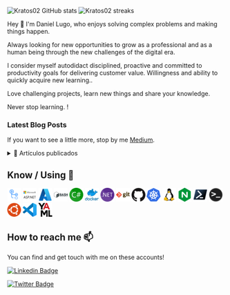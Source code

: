 ![Kratos02 GitHub stats](https://github-readme-stats.vercel.app/api?username=kratos02&show_icons=true&theme=white)
![Kratos02 streaks](https://github-readme-streak-stats.herokuapp.com/?user=kratos02&)

Hey 👋 I'm Daniel Lugo, who enjoys solving complex problems and making things happen.

Always looking for new opportunities to grow as a professional and as a human being through the new challenges of the digital era.

I consider myself autodidact disciplined, proactive and committed to productivity goals for delivering customer value. Willingness and ability to quickly acquire new learning..

Love challenging projects, learn new things and share your knowledge.

Never stop learning. !

 ### Latest Blog Posts
<!-- BLOG-POST-LIST:START -->
<!-- BLOG-POST-LIST:END -->

If you want to see a little more, stop by me [Medium](https://lugosky.medium.com/).

<details>
	<summary> 📰 Artículos publicados</summary>
<br>
	<ul>
		<li><a href="https://lugosky.medium.com/creando-nuestro-primer-aws-ami-con-hashicorp-packer-4209c48e8aec/" target="_blank">📄 Creando nuestro primer AWS AMI con Hashicorp Packer</a></li>
		<li><a href="https://lugosky.medium.com/crear-usuarios-en-azure-active-directory-conterraform-aa98673b8855/" target="_blank">📄Crear usuarios en Azure Active Directory conTerraform</a></li>
		<li><a href="https://lugosky.medium.com/como-configurar-terraform-en-macos-y-windows-para-implementaciones-de-azure-8b7b038b9318/" target="_blank">📄 Como Configurar Terraform en macOS y Windows para implementaciones de Azure</a></li>
		<li><a href="https://lugosky.medium.com/implementar-una-m%C3%A1quina-virtual-en-azure-mediante-terraform-8c914521f436/" target="_blank">📄 Implementar una máquina virtual en Azure mediante Terraform</a></li>
		<li><a href="https://lugosky.medium.com/certificaci%C3%B3n-microsoft-azure-fundamentals-az-900-mi-experiencia-92f535064960/" target="_blank">📄Certificación Microsoft Azure Fundamentals AZ-900: Mi Experiencia.</a></li>
		<li><a href="https://lugosky.medium.com/dhcp-starvation-con-yersinia-dejando-fuera-del-juego-al-server-9e8cd389fab0/" target="_blank">📄 DHCP Starvation con Yersinia: Dejando fuera del juego al Server</a></li>
</details>

## Know / Using 🧠

<img src="https://github.com/github/explore/blob/main/topics/actions/actions.png?raw=true" height="32" /> <img src="https://github.com/github/explore/blob/main/topics/aspnet/aspnet.png?raw=true" height="32" /> <img src="https://github.com/github/explore/blob/main/topics/azure/azure.png?raw=true" height="32" /> <img src="https://github.com/github/explore/blob/main/topics/bash/bash.png?raw=true" height="32" /> <img src="https://github.com/github/explore/blob/main/topics/csharp/csharp.png?raw=true" height="32" /> <img src="https://github.com/github/explore/blob/main/topics/docker/docker.png?raw=true" height="32" /> <img src="https://github.com/github/explore/blob/main/topics/dotnet/dotnet.png?raw=true" height="32" /> <img src="https://github.com/github/explore/blob/main/topics/git/git.png?raw=true" height="32" /> <img src="https://github.com/github/explore/blob/main/topics/github/github.png?raw=true" height="32" /> <img src="https://github.com/github/explore/blob/main/topics/kubernetes/kubernetes.png?raw=true" height="32" /> <img src="https://github.com/github/explore/blob/main/topics/linux/linux.png?raw=true" height="32" /> <img src="https://github.com/github/explore/blob/main/topics/nginx/nginx.png?raw=true" height="32" /> <img src="https://github.com/github/explore/blob/main/topics/powershell/powershell.png?raw=true" height="32" /> <img src="https://github.com/github/explore/blob/main/topics/terminal/terminal.png?raw=true" height="32" />  <img src="https://github.com/github/explore/blob/main/topics/ubuntu/ubuntu.png?raw=true" height="32" /> <img src="https://github.com/github/explore/blob/main/topics/visual-studio-code/visual-studio-code.png?raw=true" height="32" />  <img src="https://github.com/github/explore/blob/main/topics/yaml/yaml.png?raw=true" height="32" />

## How to reach me 📫

You can find and get touch with me on these accounts!

[![Linkedin Badge](https://img.shields.io/badge/Lugosky-follow%20on%20linkedin-blue?style=for-the-badge&logo=linkedin)](https://www.linkedin.com/in/lugosky/)

[![Twitter Badge](https://img.shields.io/badge/Lugosky-follow%20on%20twitter-blue?style=for-the-badge&logo=twitter)](https://twitter.com/Lugosky)





<!--
**kratos02/lugosky** is a ✨ _special_ ✨ repository because its `README.md` (this file) appears on your GitHub profile.
